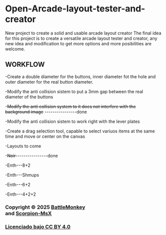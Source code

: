 # Open-Arcade-layout-tester-and-creator
New project to create a solid and usable arcade layout creator 
The final idea for this project is to create a versatile arcade layout tester and creator, any new idea and modification to get more options and more posibilities are welcome.

## WORKFLOW

-Create a double diameter for the buttons, inner diameter fot the hole and outer diameter for the real button diameter.

-Modify the anti collision sistem to put a 3mm gap between the real diameter of the buttons 

-~~Modify the anti collision system to it does not interfere with the background image~~ ----------------done

-Modify the anti collision sistem to work right with the lever plates

-Create a drag selection tool, capable to select variuos items at the same time and move or center on the canvas

-Layouts to come

  -~~Noir~~----------------done
  
  -Enth---8+2
  
  -Enth---Shmups
  
  -Enth---6+2
  
  -Enth---4+2+2
  


### Copyright © 2025 [BattleMonkey](@XBattleMonkeyX)<br/> and [Scorpion-MsX](@ScorpioNMsX)<br/>


 

### [Licenciado bajo CC BY 4.0](https://creativecommons.org/licenses/by/4.0/)

